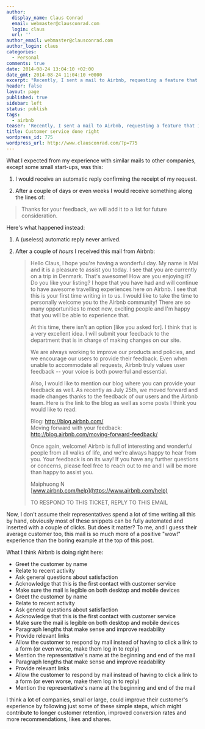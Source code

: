 ```yaml
---
author:
  display_name: Claus Conrad
  email: webmaster@clausconrad.com
  login: claus
  url: ''
author_email: webmaster@clausconrad.com
author_login: claus
categories:
  - Personal
comments: true
date: 2014-08-24 13:04:10 +02:00
date_gmt: 2014-08-24 11:04:10 +0000
excerpt: "Recently, I sent a mail to Airbnb, requesting a feature that I believe would benefit me and other customers of their service. Here's what happened:\r\n\r\n"
header: false
layout: page
published: true
sidebar: left
status: publish
tags:
  - airbnb
teaser: 'Recently, I sent a mail to Airbnb, requesting a feature that I believe would benefit me and other customers of their service. Here''s what happened:'
title: Customer service done right
wordpress_id: 775
wordpress_url: http://www.clausconrad.com/?p=775
---
```

What I expected from my experience with similar mails to other companies, except some small start-ups, was this:

1. I would receive an automatic reply confirming the receipt of my request.

2. After a couple of days or even weeks I would receive something along the lines of:

> Thanks for your feedback, we will add it to a list for future consideration.

Here's what happened instead:

1. A (useless) automatic reply never arrived.

2. After a couple of _hours_ I received this mail from Airbnb:

   > Hello Claus,
   > I hope you're having a wonderful day. My name is Mai and it is a pleasure to assist you today. I see that you are currently on a trip in Denmark. That's awesome! How are you enjoying it? Do you like your listing? I hope that you have had and will continue to have awesome travelling experiences here on Airbnb. I see that this is your first time writing in to us. I would like to take the time to personally welcome you to the Airbnb community! There are so many opportunities to meet new, exciting people and I'm happy that you will be able to experience that.
   > 
   > At this time, there isn't an option [like you asked for]. I think that is a very excellent idea. I will submit your feedback to the department that is in charge of making changes on our site.  
   >   
   > We are always working to improve our products and policies, and we encourage our users to provide their feedback. Even when unable to accommodate all requests, Airbnb truly values user feedback -- your voice is both powerful and essential.  
   >   
   > Also, I would like to mention our blog where you can provide your feedback as well. As recently as July 25th, we moved forward and made changes thanks to the feedback of our users and the Airbnb team. Here is the link to the blog as well as some posts I think you would like to read:  
   >   
   > Blog: http://blog.airbnb.com/  
   > Moving forward with your feedback: http://blog.airbnb.com/moving-forward-feedback/  
   >   
   > Once again, welcome! Airbnb is full of interesting and wonderful people from all walks of life, and we're always happy to hear from you. Your feedback is on its way! If you have any further questions or concerns, please feel free to reach out to me and I will be more than happy to assist you.  
   >   
   > Maiphuong N  
   > [www.airbnb.com/help](https://www.airbnb.com/help)  
   >   
   > TO RESPOND TO THIS TICKET, REPLY TO THIS EMAIL

Now, I don't assume their representatives spend a lot of time writing all this by hand, obviously most of these snippets can be fully automated and inserted with a couple of clicks. But does it matter? To me, and I guess their average customer too, this mail is so much more of a positive "wow!" experience than the boring example at the top of this post.

What I think Airbnb is doing right here:

* Greet the customer by name
* Relate to recent activity
* Ask general questions about satisfaction
* Acknowledge that this is the first contact with customer service
* Make sure the mail is legible on both desktop and mobile devices
* Greet the customer by name
* Relate to recent activity
* Ask general questions about satisfaction
* Acknowledge that this is the first contact with customer service
* Make sure the mail is legible on both desktop and mobile devices
* Paragraph lengths that make sense and improve readability
* Provide relevant links
* Allow the customer to respond by mail instead of having to click a link to a form (or even worse, make them log in to reply)
* Mention the representative's name at the beginning and end of the mail
* Paragraph lengths that make sense and improve readability
* Provide relevant links
* Allow the customer to respond by mail instead of having to click a link to a form (or even worse, make them log in to reply)
* Mention the representative's name at the beginning and end of the mail
  
I think a lot of companies, small or large, could improve their customer's experience by following just some of these simple steps, which might contribute to longer customer retention, improved conversion rates and more recommendations, likes and shares.
